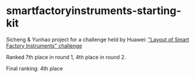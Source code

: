 # smartfactoryinstruments-starting-kit

Sicheng & Yunhao project for a challenge held by Huawei:
["Layout of Smart Factory Instruments" challenge](https://github.com/xianti-ramp/smartfactoryinstruments-starting-kit)

Ranked 7th place in round 1, 4th place in round 2. 

Final ranking: 4th place
